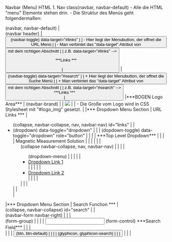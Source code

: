 Navbar (Menu)
	HTML
	1. Nav class(navbar, navbar-default)
		- Alle die HTML "menu" Elemente stehen drin.
		- Die Struktur des Menüs geht folgendermaßen: 
			
<nav> (navbar, navbar-default)
  |<div> (navbar header)
  |<button> (navbar-toggle) data-target="#links"
  |  |	- Hier liegt der Menubutton, der offnet die URL Menü  
  |  |	- Man verbintet das "data-target" Attribut von <button> mit dem richtigen Abschnitt 
  |  |		z.B. data-target="#links" -->  <ul id="links"> ***Links *** </ul>  
  | </button>  
  | <button> (navbar-toggle) data-target="#search"
  |  |	+ Hier liegt der Menubutton, der offnet die Suche Menü
  |  |	+ Man verbintet das "data-target" Attribut von <button> mit dem richtigen Abschnitt 
  |  |		z.B. data-target="#search" -->  <div id="links"> ***Links *** </div>
  |</button>
  |***BOGEN Logo Area***
  | <a> (navbar-brand)   
  |  |	<img id="logo_img" src="img/logo.jpg"> </img>
  |  |	- Die Große vom Logo wird in CSS Stylesheet mit "#logo_img" gesetzt.
  | </a>
  |*** Dropdown Menu Section | URL Links ***
  | <ul> (collapse, navbar-collapse, nav, navbar-nav) id="links"
  |  |<li> (dropdown) data-toggle="dropdown"
  |  |	| <a> (dopdown-toggle) data-toggle="dropdown" role="button"
  |  |  |  |   ***Top Level Dropdown***
  |  |  |  | Magnetic Measurement Solution
  |  |	| </a>
  |  |	| <ul> (collapse navbar-collapse, nav, navbar-nav) 
  |  |	|  | <ul> (dropdown-menu)
  |  |	|  |  | <li> <a href="#">Dropdown Link 1 </a> </li>
  |  |	|  |  | <li> <a href="#">Dropdown Link 2 </a> </li>
  |  |	|  | </ul>
  |  |	| </ul> 
  |  | </li>
  |  </ul>
  |*** Dropdown Menu Section | Search Function ***
  |<div> (collapse, navbar-collapse) id="search"
  |  | <form> (navbar-form navbar-right)
  |  | 	 |  <div> (form-group)
  |  |	 |    | <input> (form-control) ***Search Field***	
  |  |	 |  </div>				
  |  |	 |  <button> (btn, btn-default) 					
  |  |	 |     | <span> (glyphicon, glyphicon-search) </span>				    
  |  |	 |  </button>      
  |  | <form> 			  					
  | </div>
 <nav>
  
